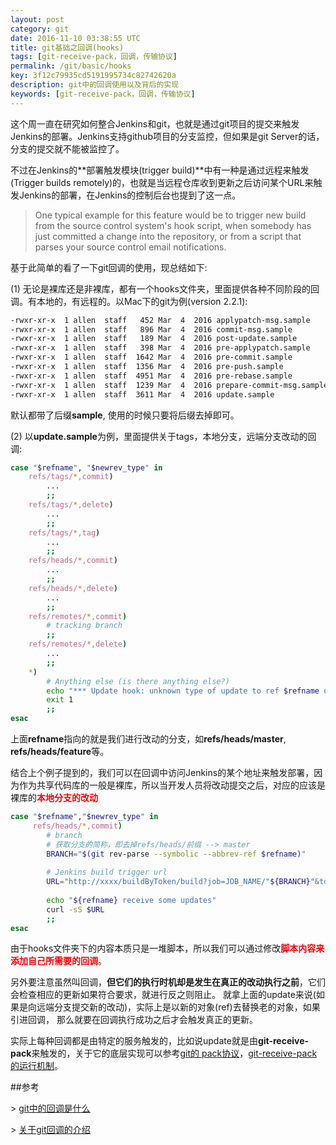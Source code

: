 ```yaml
---
layout: post
category: git
date: 2016-11-10 03:38:55 UTC
title: git基础之回调(hooks)
tags: [git-receive-pack，回调，传输协议]
permalink: /git/basic/hooks
key: 3f12c79935cd5191995734c82742620a
description: git中的回调使用以及背后的实现
keywords: [git-receive-pack，回调，传输协议]
---
```


这个周一直在研究如何整合Jenkins和git，也就是通过git项目的提交来触发Jenkins的部署。Jenkins支持github项目的分支监控，但如果是git Server的话，分支的提交就不能被监控了。

不过在Jenkins的**部署触发模块(trigger build)**中有一种是通过远程来触发(Trigger builds remotely)的，也就是当远程仓库收到更新之后访问某个URL来触发Jenkins的部署，在Jenkins的控制后台也提到了这一点。

> One typical example for this feature would be to trigger new build from the source control system's hook script, when somebody has just committed a change into the repository, or from a script that parses your source control email notifications.

基于此简单的看了一下git回调的使用，现总结如下:

(1) 无论是裸库还是非裸库，都有一个hooks文件夹，里面提供各种不同阶段的回调。有本地的，有远程的。以Mac下的git为例(version 2.2.1):

```bash
-rwxr-xr-x  1 allen  staff   452 Mar  4  2016 applypatch-msg.sample
-rwxr-xr-x  1 allen  staff   896 Mar  4  2016 commit-msg.sample
-rwxr-xr-x  1 allen  staff   189 Mar  4  2016 post-update.sample
-rwxr-xr-x  1 allen  staff   398 Mar  4  2016 pre-applypatch.sample
-rwxr-xr-x  1 allen  staff  1642 Mar  4  2016 pre-commit.sample
-rwxr-xr-x  1 allen  staff  1356 Mar  4  2016 pre-push.sample
-rwxr-xr-x  1 allen  staff  4951 Mar  4  2016 pre-rebase.sample
-rwxr-xr-x  1 allen  staff  1239 Mar  4  2016 prepare-commit-msg.sample
-rwxr-xr-x  1 allen  staff  3611 Mar  4  2016 update.sample
```

默认都带了后缀**sample**, 使用的时候只要将后缀去掉即可。

(2) 以**update.sample**为例，里面提供关于tags，本地分支，远端分支改动的回调:

```bash
case "$refname", "$newrev_type" in
	refs/tags/*,commit)
        ...
		;;
	refs/tags/*,delete)
        ...
		;;
	refs/tags/*,tag)
        ...
		;;
	refs/heads/*,commit)
        ...
		;;
	refs/heads/*,delete)
        ...
		;;
	refs/remotes/*,commit)
		# tracking branch
		;;
	refs/remotes/*,delete)
        ...
		;;
	*)
		# Anything else (is there anything else?)
		echo "*** Update hook: unknown type of update to ref $refname of type $newrev_type" >&2
		exit 1
		;;
esac
```

上面**refname**指向的就是我们进行改动的分支，如**refs/heads/master**,  **refs/heads/feature**等。

结合上个例子提到的，我们可以在回调中访问Jenkins的某个地址来触发部署，因为作为共享代码库的一般是裸库，所以当开发人员将改动提交之后，对应的应该是裸库的<b style="color:red">本地分支的改动</b>

```bash
case "$refname","$newrev_type" in
	 refs/heads/*,commit)
		# branch
	    # 获取分支的简称，即去掉refs/heads/前缀 --> master
		BRANCH="$(git rev-parse --symbolic --abbrev-ref $refname)"
		
		# Jenkins build trigger url
		URL="http://xxxx/buildByToken/build?job=JOB_NAME/"${BRANCH}"&token=TOKEN"
		
		echo "${refname} receive some updates"
		curl -sS $URL
		;;
esac
```

由于hooks文件夹下的内容本质只是一堆脚本，所以我们可以通过修改<b style="color:red">脚本内容来添加自己所需要的回调</b>。

另外要注意虽然叫回调，<b class="highlight">但它们的执行时机却是发生在真正的改动执行之前</b>，它们会检查相应的更新如果符合要求，就进行反之则阻止。 就拿上面的update来说(如果是向远端分支提交新的改动)，实际上是以新的对象(ref)去替换老的对象，如果引进回调， 那么就要在回调执行成功之后才会触发真正的更新。

实际上每种回调都是由特定的服务触发的，比如说update就是由**git-receive-pack**来触发的，关于它的底层实现可以参考[git的 pack协议](https://github.com/git/git/blob/master/Documentation/technical/pack-protocol.txt)，[git-receive-pack的运行机制](http://stackoverflow.com/questions/10662056/how-does-git-receive-pack-work)。


##参考

\> [git中的回调是什么](http://githooks.com/)

\> [关于git回调的介绍](https://git-scm.com/docs/githooks)

